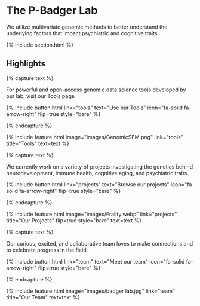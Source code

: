 ---
---
 
# The P-Badger Lab

We utilize multivariate genomic methods to better understand the underlying factors that impact psychiatric and cognitive traits.

{% include section.html %}

## Highlights

{% capture text %}

For powerful and open-access genomic data science tools developed by our lab, visit our Tools page

{%
  include button.html
  link="tools"
  text="Use our Tools"
  icon="fa-solid fa-arrow-right"
  flip=true
  style="bare"
%}

{% endcapture %}

{%
  include feature.html
  image="images/GenomicSEM.png"
  link="tools"
  title="Tools"
  text=text
%}

{% capture text %}

We currently work on a variety of projects investigating the genetics behind neurodevelopment, immune health, cognitive aging, and psychiatric traits.

{%
  include button.html
  link="projects"
  text="Browse our projects"
  icon="fa-solid fa-arrow-right"
  flip=true
  style="bare"
%}

{% endcapture %}

{%
  include feature.html
  image="images/Frailty.webp"
  link="projects"
  title="Our Projects"
  flip=true
  style="bare"
  text=text
%}

{% capture text %}

Our curious, excited, and collaborative team loves to make connections and to celebrate progress in the field.

{%
  include button.html
  link="team"
  text="Meet our team"
  icon="fa-solid fa-arrow-right"
  flip=true
  style="bare"
%}

{% endcapture %}

{%
  include feature.html
  image="images/badger lab.jpg"
  link="team"
  title="Our Team"
  text=text
%}

